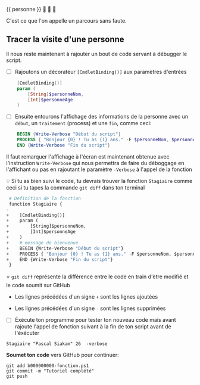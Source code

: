 {{ personne }} :tada: :tada: :tada: 

C'est ce que l'on appelle un parcours sans faute.

## Tracer la visite d'une personne

Il nous reste maintenant à rajouter un bout de code servant à débugger le script.

- [ ] Rajoutons un décorateur `[CmdletBinding()]`  aux paramètres d'entrées

```powershell
    [CmdletBinding()]
    param (
        [String]$personneNom,
        [Int]$personneAge
    )
```

- [ ] Ensuite entourons l'affichage des informations de la personne avec un `début`, un `traitement` (process) et une `fin`, comme ceci:

```powershell
    BEGIN {Write-Verbose "Début du script"}
    PROCESS { "Bonjour {0} ! Tu as {1} ans." -F $personneNom, $personneAge }
    END {Write-Verbose "Fin du script"}
```

Il faut remarquer l'affichage à l'écran est maintenant obtenue avec l'instruction `Write-Verbose` qui nous permettra de faire du déboggage en l'affichant ou pas en rajoutant le paramètre `-Verbose` à l'appel de la fonction

:bulb: Si tu as bien suivi le code, tu devrais trouver la fonction `Stagiaire` comme ceci si tu tapes la commande `git diff` dans ton terminal

```python
 # Definition de la fonction
 function Stagiaire {
-
+    [CmdletBinding()]
+    param (
+        [String]$personneNom,
+        [Int]$personneAge
+    )
+    # message de bienvenue 
+    BEGIN {Write-Verbose "Début du script"}
+    PROCESS { "Bonjour {0} ! Tu as {1} ans." -F $personneNom, $personneAge }
+    END {Write-Verbose "Fin du script"}
 }
 ```

:star:  `git diff` représente la différence entre le code en train d'ètre modifié et le code soumit sur GitHub

* Les lignes précédées d'un signe `+` sont les lignes ajoutées

* Les lignes précédées d'un signe `-` sont les lignes supprimées

- [ ]  Éxécute ton programme pour tester ton nouveau code mais avant rajoute l'appel de fonction suivant à la fin de ton script avant de l'éxécuter

```
Stagiaire "Pascal Siakam" 26  -verbose
```


**Soumet ton code** vers GitHub pour continuer:
```
git add b000000000-fonction.ps1
git commit -m "Tutoriel complété"
git push
```
